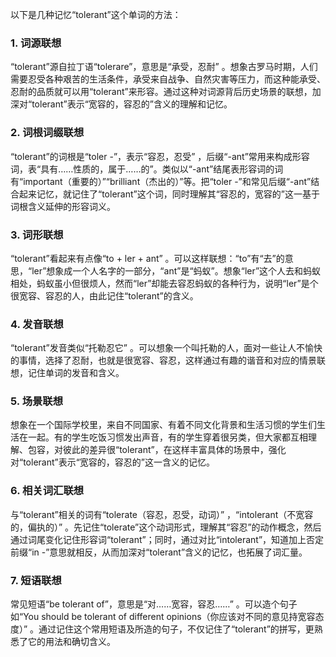以下是几种记忆“tolerant”这个单词的方法：

### 1. 词源联想
“tolerant”源自拉丁语“tolerare”，意思是“承受，忍耐” 。想象古罗马时期，人们需要忍受各种艰苦的生活条件，承受来自战争、自然灾害等压力，而这种能承受、忍耐的品质就可以用“tolerant”来形容。通过这种对词源背后历史场景的联想，加深对“tolerant”表示“宽容的，容忍的”含义的理解和记忆。

### 2. 词根词缀联想
“tolerant”的词根是“toler -”，表示“容忍，忍受” ，后缀“-ant”常用来构成形容词，表“具有……性质的，属于……的”。类似以“-ant”结尾表形容词的词有“important（重要的）”“brilliant（杰出的）”等。把“toler -”和常见后缀“-ant”结合起来记忆，就记住了“tolerant”这个词，同时理解其“容忍的，宽容的”这一基于词根含义延伸的形容词义。

### 3. 词形联想
“tolerant”看起来有点像“to + ler + ant” 。可以这样联想：“to”有“去”的意思，“ler”想象成一个人名字的一部分，“ant”是“蚂蚁”。想象“ler”这个人去和蚂蚁相处，蚂蚁虽小但很烦人，然而“ler”却能去容忍蚂蚁的各种行为，说明“ler”是个很宽容、容忍的人，由此记住“tolerant”的含义。

### 4. 发音联想
“tolerant”发音类似“托勒忍它” 。可以想象一个叫托勒的人，面对一些让人不愉快的事情，选择了忍耐，也就是很宽容、容忍，这样通过有趣的谐音和对应的情景联想，记住单词的发音和含义。

### 5. 场景联想
想象在一个国际学校里，来自不同国家、有着不同文化背景和生活习惯的学生们生活在一起。有的学生吃饭习惯发出声音，有的学生穿着很另类，但大家都互相理解、包容，对彼此的差异很“tolerant”，在这样丰富具体的场景中，强化对“tolerant”表示“宽容的，容忍的”这一含义的记忆。

### 6. 相关词汇联想
与“tolerant”相关的词有“tolerate（容忍，忍受，动词）” ，“intolerant（不宽容的，偏执的）” 。先记住“tolerate”这个动词形式，理解其“容忍”的动作概念，然后通过词尾变化记住形容词“tolerant”；同时，通过对比“intolerant”，知道加上否定前缀“in -”意思就相反，从而加深对“tolerant”含义的记忆，也拓展了词汇量。

### 7. 短语联想
常见短语“be tolerant of”，意思是“对……宽容，容忍……” 。可以造个句子如“You should be tolerant of different opinions（你应该对不同的意见持宽容态度）” 。通过记住这个常用短语及所造的句子，不仅记住了“tolerant”的拼写，更熟悉了它的用法和确切含义。 